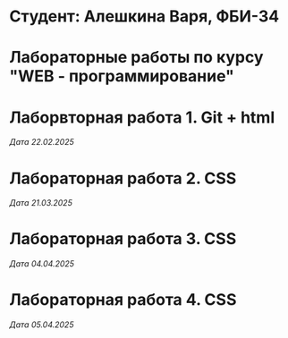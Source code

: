 # Студент: Алешкина Варя, ФБИ-34

# Лабораторные работы по курсу "WEB - программирование"

# Лаборвторная работа 1. Git + html

*Дата 22.02.2025*

# Лабораторная работа 2. CSS

*Дата 21.03.2025*

# Лабораторная работа 3. CSS

*Дата 04.04.2025*

# Лабораторная работа 4. CSS

*Дата 05.04.2025*
